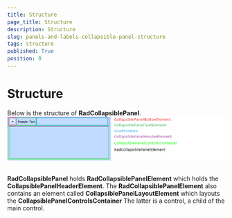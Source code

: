 ```yaml
---
title: Structure
page_title: Structure
description: Structure
slug: panels-and-labels-collapsible-panel-structure
tags: structure
published: True
position: 0
---
```


# Structure



Below is the structure of __RadCollapsiblePanel__.![panels-and-labels-collapsible-panel-structure 001](images/panels-and-labels-collapsible-panel-structure001.png)

## 

__RadCollapsiblePanel__ holds __RadCollapsiblePanelElement__ which holds the __CollapsiblePanelHeaderElement__. The __RadCollapsiblePanelElement__ also contains an element called __CollapsiblePanelLayoutElement__ which layouts the __CollapsiblePanelControlsContainer__ The latter is a control, a child of the main control. 
